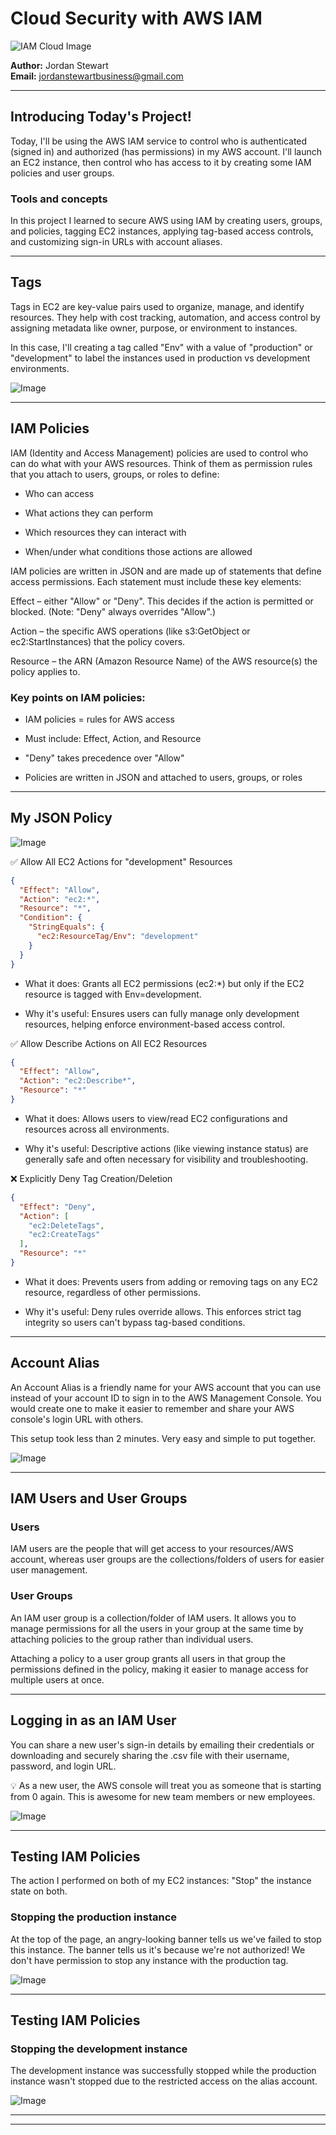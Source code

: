# Cloud Security with AWS IAM
![IAM Cloud Image](https://github.com/user-attachments/assets/4e8ffe0c-cfcc-476a-a1e8-81a64e7bacf3)



**Author:** Jordan Stewart  
**Email:** jordanstewartbusiness@gmail.com


---

## Introducing Today's Project!

Today, I'll be using the AWS IAM service to control who is authenticated (signed in) and authorized (has permissions) in my AWS account. I'll launch an EC2 instance, then control who has access to it by creating some IAM policies and user groups.

### Tools and concepts

In this project I learned to secure AWS using IAM by creating users, groups, and policies, tagging EC2 instances, applying tag-based access controls, and customizing sign-in URLs with account aliases.


---

## Tags

Tags in EC2 are key-value pairs used to organize, manage, and identify resources. They help with cost tracking, automation, and access control by assigning metadata like owner, purpose, or environment to instances.

In this case, I'll creating a tag called "Env" with a value of "production" or "development" to label the instances used in production vs development environments.

![Image](http://learn.nextwork.org/authentic_azure_zealous_melon/uploads/aws-security-iam_2e0e5a5d)

---

## IAM Policies

IAM (Identity and Access Management) policies are used to control who can do what with your AWS resources. Think of them as permission rules that you attach to users, groups, or roles to define:

- Who can access

- What actions they can perform

- Which resources they can interact with

- When/under what conditions those actions are allowed


IAM policies are written in JSON and are made up of statements that define access permissions. Each statement must include these key elements:

Effect – either "Allow" or "Deny". This decides if the action is permitted or blocked. (Note: "Deny" always overrides "Allow".)

Action – the specific AWS operations (like s3:GetObject or ec2:StartInstances) that the policy covers.

Resource – the ARN (Amazon Resource Name) of the AWS resource(s) the policy applies to.
### Key points on IAM policies:

- IAM policies = rules for AWS access

- Must include: Effect, Action, and Resource

- "Deny" takes precedence over "Allow"

- Policies are written in JSON and attached to users, groups, or roles

---

## My JSON Policy

![Image](http://learn.nextwork.org/authentic_azure_zealous_melon/uploads/aws-security-iam_1c864649)

✅ Allow All EC2 Actions for "development" Resources
  
```json
{
  "Effect": "Allow",
  "Action": "ec2:*",
  "Resource": "*",
  "Condition": {
    "StringEquals": {
      "ec2:ResourceTag/Env": "development"
    }
  }
}
```
- What it does: Grants all EC2 permissions (ec2:*) but only if the EC2 resource is tagged with Env=development.

- Why it's useful: Ensures users can fully manage only development resources, helping enforce environment-based access control.


✅ Allow Describe Actions on All EC2 Resources

```json
{
  "Effect": "Allow",
  "Action": "ec2:Describe*",
  "Resource": "*"
}
```
- What it does: Allows users to view/read EC2 configurations and resources across all environments.

- Why it's useful: Descriptive actions (like viewing instance status) are generally safe and often necessary for visibility and troubleshooting.


❌ Explicitly Deny Tag Creation/Deletion
```json
{
  "Effect": "Deny",
  "Action": [
    "ec2:DeleteTags",
    "ec2:CreateTags"
  ],
  "Resource": "*"
}
```
- What it does: Prevents users from adding or removing tags on any EC2 resource, regardless of other permissions.

- Why it's useful: Deny rules override allows. This enforces strict tag integrity so users can't bypass tag-based conditions.

---

## Account Alias

An Account Alias is a friendly name for your AWS account that you can use instead of your account ID to sign in to the AWS Management Console. You would create one to make it easier to remember and share your AWS console's login URL with others.

This setup took less than 2 minutes. Very easy and simple to put together. 

![Image](http://learn.nextwork.org/authentic_azure_zealous_melon/uploads/aws-security-iam_0eb4439b)

---

## IAM Users and User Groups

### Users

IAM users are the people that will get access to your resources/AWS account, whereas user groups are the collections/folders of users for easier user management.

### User Groups

An IAM user group is a collection/folder of IAM users. It allows you to manage permissions for all the users in your group at the same time by attaching policies to the group rather than individual users.

Attaching a policy to a user group grants all users in that group the permissions defined in the policy, making it easier to manage access for multiple users at once.

---

## Logging in as an IAM User

You can share a new user's sign-in details by emailing their credentials or downloading and securely sharing the .csv file with their username, password, and login URL.

💡 As a new user, the AWS console will treat you as someone that is starting from 0 again. This is awesome for new team members or new employees.


![Image](http://learn.nextwork.org/authentic_azure_zealous_melon/uploads/aws-security-iam_6f2ab446)

---

## Testing IAM Policies

The action I performed on both of my EC2 instances:  "Stop" the instance state on both. 

### Stopping the production instance

At the top of the page, an angry-looking banner tells us we've failed to stop this instance. The banner tells us it's because we're not authorized! We don't have permission to stop any instance with the production tag.

![Image](http://learn.nextwork.org/authentic_azure_zealous_melon/uploads/aws-security-iam_0e7a9d6a)

---

## Testing IAM Policies

### Stopping the development instance

The development instance was successfully stopped while the production instance wasn't stopped due to the restricted access on the alias account. 

![Image](http://learn.nextwork.org/authentic_azure_zealous_melon/uploads/aws-security-iam_1811801c)



---

---
